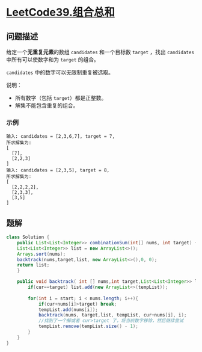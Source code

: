 # [LeetCode39.组合总和](https://leetcode-cn.com/problems/combination-sum/)
## 问题描述
给定一个**无重复元素**的数组 `candidates` 和一个目标数 `target` ，找出 `candidates` 中所有可以使数字和为 `target` 的组合。

`candidates` 中的数字可以无限制重复被选取。

说明：

- 所有数字（包括 `target`）都是正整数。
- 解集不能包含重复的组合。 

### 示例
```
输入: candidates = [2,3,6,7], target = 7,
所求解集为:
[
  [7],
  [2,2,3]
]
输入: candidates = [2,3,5], target = 8,
所求解集为:
[
  [2,2,2,2],
  [2,3,3],
  [3,5]
]
```
## 题解
```java
class Solution {
    public List<List<Integer>> combinationSum(int[] nums, int target) {
    List<List<Integer>> list = new ArrayList<>();
    Arrays.sort(nums);
    backtrack(nums,target,list, new ArrayList<>(),0, 0);
    return list;
    }

    public void backtrack( int [] nums,int target,List<List<Integer>> list, List<Integer> tempList,int cur, int start){
        if(cur==target) list.add(new ArrayList<>(tempList));
        
        for(int i = start; i < nums.length; i++){
            if(cur+nums[i]>target) break;
            tempList.add(nums[i]);
            backtrack(nums, target,list, tempList, cur+nums[i], i); 
            //找到了一个解或者 cur>target 了，将当前数字移除，然后继续尝试
            tempList.remove(tempList.size() - 1);
        }
    }   
}
```
